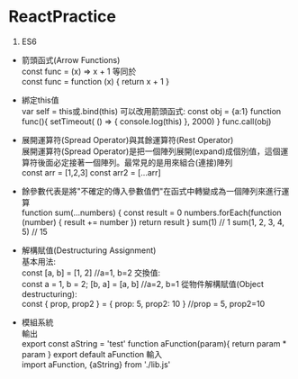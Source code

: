 # ReactPractice
1. ES6  
*   箭頭函式(Arrow Functions)  
    const func = (x) => x + 1
    等同於  
    const func = function (x) { return x + 1 }
  
* 綁定this值  
  var self = this或.bind(this)
  可以改用箭頭函式:
  const obj = {a:1}
  function func(){
    setTimeout( () => { console.log(this) }, 2000)
  }
  func.call(obj)
  
* 展開運算符(Spread Operator)與其餘運算符(Rest Operator)  
  展開運算符(Spread Operator)是把一個陣列展開(expand)成個別值，這個運算符後面必定接著一個陣列。最常見的是用來組合(連接)陣列  
  const arr = [1,2,3]
  const arr2 = [...arr]

* 餘參數代表是將"不確定的傳入參數值們"在函式中轉變成為一個陣列來進行運算  
  function sum(…numbers) {
    const result = 0
    numbers.forEach(function (number) {
      result += number
    })
    return result
  }
  sum(1) // 1
  sum(1, 2, 3, 4, 5) // 15
  
* 解構賦值(Destructuring Assignment)  
  基本用法:  
      const [a, b] = [1, 2] //a=1, b=2
  交換值:  
      const a = 1, b = 2;
      [b, a] = [a, b] //a=2, b=1
  從物件解構賦值(Object destructuring):  
      const { prop, prop2 } = { prop: 5, prop2: 10 } //prop = 5, prop2=10

* 模組系統  
  輸出  
  export const aString = 'test'
  function aFunction(param){
    return param * param
  }
  export default aFunction
  輸入  
  import aFunction, {aString} from './lib.js'
